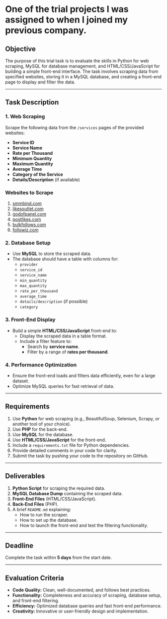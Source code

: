 # One of the trial projects I was assigned to when I joined my previous company.
## Objective
The purpose of this trial task is to evaluate the skills in Python for web scraping, MySQL for database management, and HTML/CSS/JavaScript for building a simple front-end interface. The task involves scraping data from specified websites, storing it in a MySQL database, and creating a front-end page to display and filter the data.

---

## Task Description
### **1. Web Scraping**
Scrape the following data from the `/services` pages of the provided websites:
- **Service ID**
- **Service Name**
- **Rate per Thousand**
- **Minimum Quantity**
- **Maximum Quantity**
- **Average Time**
- **Category of the Service**
- **Details/Description** (if available)

### **Websites to Scrape**
1. [smmbind.com](https://smmbind.com)
2. [likesoutlet.com](https://likesoutlet.com)
3. [godofpanel.com](https://godofpanel.com)
4. [postlikes.com](https://postlikes.com)
5. [bulkfollows.com](https://bulkfollows.com)
6. [followiz.com](https://followiz.com)

### **2. Database Setup**
- Use **MySQL** to store the scraped data.
- The database should have a table with columns for:
  - `provider`
  - `service_id`
  - `service_name`
  - `min_quantity`
  - `max_quantity`
  - `rate_per_thousand`
  - `average_time`
  - `details/description` (if possible)
  - `category`
  

### **3. Front-End Display**
- Build a simple **HTML/CSS/JavaScript** front-end to:
  - Display the scraped data in a table format.
  - Include a filter feature to:
    - Search by **service name**.
    - Filter by a range of **rates per thousand**.

### **4. Performance Optimization**
- Ensure the front-end loads and filters data efficiently, even for a large dataset.
- Optimize MySQL queries for fast retrieval of data.

---

## Requirements
1. Use **Python** for web scraping (e.g., BeautifulSoup, Selenium, Scrapy, or another tool of your choice).
2. Use **PHP** for the back-end.
3. Use **MySQL** for the database.
4. Use **HTML/CSS/JavaScript** for the front-end.
5. Include a `requirements.txt` file for Python dependencies.
6. Provide detailed comments in your code for clarity.
7. Submit the task by pushing your code to the repository on GitHub.

---

## Deliverables
1. **Python Script** for scraping the required data.
2. **MySQL Database Dump** containing the scraped data.
3. **Front-End Files** (HTML/CSS/JavaScript).
4. **Back-End Files** (PHP).
5. A brief `README.md` explaining:
   - How to run the scraper.
   - How to set up the database.
   - How to launch the front-end and test the filtering functionality.

---

## Deadline
Complete the task within **5 days** from the start date.

---

## Evaluation Criteria
- **Code Quality:** Clean, well-documented, and follows best practices.
- **Functionality:** Completeness and accuracy of scraping, database setup, and front-end filtering.
- **Efficiency:** Optimized database queries and fast front-end performance.
- **Creativity:** Innovative or user-friendly design and implementation.
